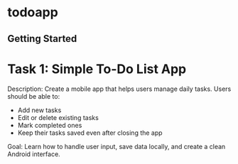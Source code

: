 # todoapp

## Getting Started
# Task 1: Simple To-Do List App

Description:
Create a mobile app that helps users manage daily
tasks. Users should be able to:
- Add new tasks
- Edit or delete existing tasks
- Mark completed ones
- Keep their tasks saved even after closing the app

Goal:
Learn how to handle user input, save data locally,
and create a clean Android interface.